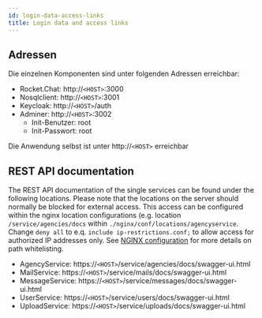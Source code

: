 ```yaml
---
id: login-data-access-links
title: Login data and access links
---
```

## Adressen
Die einzelnen Komponenten sind unter folgenden Adressen erreichbar:

* Rocket.Chat: http://`<HOST>`:3000
* Nosqlclient: http://`<HOST>`:3001
* Keycloak: http://`<HOST>`/auth
* Adminer: http://`<HOST>`:3002
    * Init-Benutzer: root
    * Init-Passwort: root

Die Anwendung selbst ist unter http://`<HOST>` erreichbar

## REST API documentation
The REST API documentation of the single services can be found under the following locations. Please note that the locations on the server should normally be blocked for external access. This access can be configured within the nginx location configurations (e.g. location `/service/agencies/docs` within `./nginx/conf/locations/agencyservice`. Change `deny all` to e.q. `include ip-restrictions.conf;` to allow access for authorized IP addresses only. See [NGINX configuration](../backend/nginx.md) for more details on path whitelisting.

* AgencyService: https://`<HOST>`/service/agencies/docs/swagger-ui.html
* MailService: https://`<HOST>`/service/mails/docs/swagger-ui.html
* MessageService: https://`<HOST>`/service/messages/docs/swagger-ui.html
* UserService: https://`<HOST>`/service/users/docs/swagger-ui.html
* UploadService: https://`<HOST>`/service/uploads/docs/swagger-ui.html
